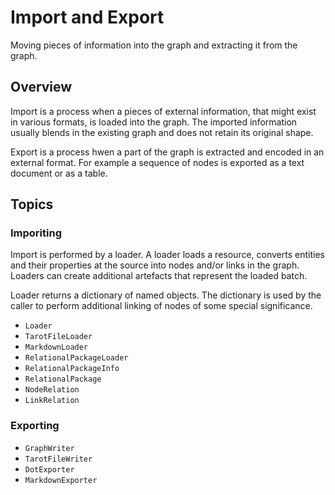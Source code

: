 # Import and Export

Moving pieces of information into the graph and extracting it from the graph.

## Overview

Import is a process when a pieces of external information, that might exist in
various formats, is loaded into the graph. The imported information usually
blends in the existing graph and does not retain its original shape.

Export is a process hwen a part of the graph is extracted and encoded in an
external format. For example a sequence of nodes is exported as a text document
or as a table.


## Topics

### Imporiting

Import is performed by a loader. A loader loads a resource, converts entities
and their properties at the source into nodes and/or links in the graph. Loaders
can create additional artefacts that represent the loaded batch.

Loader returns a dictionary of named objects. The dictionary is used by the
caller to perform additional linking of nodes of some special significance.

- ``Loader``
- ``TarotFileLoader``
- ``MarkdownLoader``
- ``RelationalPackageLoader``
- ``RelationalPackageInfo``
- ``RelationalPackage``
- ``NodeRelation``
- ``LinkRelation``

### Exporting

- ``GraphWriter``
- ``TarotFileWriter``
- ``DotExporter``
- ``MarkdownExporter``
